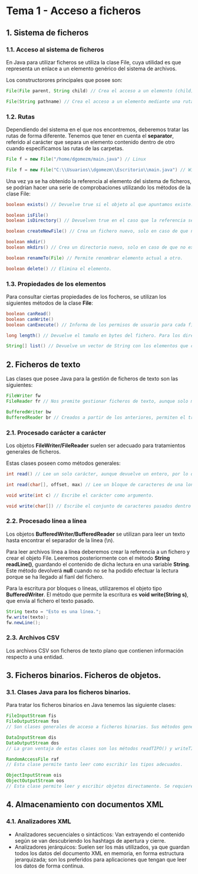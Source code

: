 # Tema 1 - Acceso a ficheros
## 1. Sistema de ficheros
### 1.1. Acceso al sistema de ficheros
En Java para utilizar ficheros se utiliza la clase File, cuya utilidad es que representa un enlace a un elemento genérico del sistema de archivos.

Los constructorores principales que posee son:
```java
File(File parent, String child) // Crea el acceso a un elemento (child) a partir de un objeto File existente (parent), que representa a un directorio.

File(String pathname) // Crea el acceso a un elemento mediante una ruta absoluta, o bien un elemento dentro de la ruta de ejecución.
```

### 1.2. Rutas
Dependiendo del sistema en el que nos encontremos, deberemos tratar las rutas de forma diferente. Tenemos que tener en cuenta el **separator**, referido al carácter que separa un elemento contenido dentro de otro cuando especificamos las rutas de las carpetas.

```java
File f = new File("/home/dgomezm/main.java") // Linux

File f = new File("C:\\Usuarios\\dgomezm\\Escritorio\\main.java") // Windows
```

Una vez ya se ha obtenido la referencia al elemento del sistema de ficheros, se podrían hacer una serie de comprobaciones utilizando los métodos de la clase File:

```java
boolean exists() // Devuelve true si el objeto al que apuntamos existe.

boolean isFile()
boolean isDirectory() // Devuelven true en el caso que la referencia sea un fichero o un directorio, respectivamente.

boolean createNewFile() // Crea un fichero nuevo, solo en caso de que no exista.

boolean mkdir()
boolean mkdirs() // Crea un directorio nuevo, solo en caso de que no exista. Mediante mkdirs() crearemos también los directorios padre del actual, en caso de que no existan.

boolean renameTo(File) // Permite renombrar elemento actual a otro.

boolean delete() // Elimina el elemento.
```

### 1.3. Propiedades de los elementos

Para consultar ciertas propiedades de los focheros, se utilizan los siguientes métodos de la clase **File**:

```java
boolean canRead()
boolean canWrite()
boolean canExecute() // Informa de los permisos de usuario para cada fichero.

long length() // Devuelve el tamaño en bytes del fichero. Para los directorios, esta información no es representativa.

String[] list() // Devuelve un vector de String con los elementos que contiene el directorio actual.
```

## 2. Ficheros de texto

Las clases que posee Java para la gestión de ficheros de texto son las siguientes:

```java
FileWriter fw
FileReader fr // Nos premite gestionar ficheros de texto, aunque solo mediante lecturas/escrituras carácter a carácter o en bloque de longitud constante.

BufferedWriter bw
BufferedReader br // Creados a partir de los anteriores, permiten el tratamiento de los ficheros de texto más cercano al ser humano, ya que el tratamiento de sus datos puede realizarse linea a linea.
```

### 2.1. Procesado carácter a carácter
Los objetos **FileWriter/FileReader** suelen ser adecuado para tratamientos generales de ficheros.

Estas clases poseen como métodos generales:

```java
int read() // Lee un solo carácter, aunque devuelve un entero, por lo que habría que hacer un casting a char. 

int read(char[], offset, max) // Lee un bloque de caracteres de una longitud máxima determinada.

void write(int c) // Escribe el carácter como argumento.

void write(char[]) // Escribe el conjunto de caracteres pasados dentro del vector.

```

### 2.2. Procesado línea a línea
Los objetos **BufferedWriter/BufferedReader** se utilizan para leer un texto hasta encontrar el separador de la linea (\n).

Para leer archivos línea a línea deberemos crear la referencia a un fichero y crear el objeto File. Leeremos posteriormente con el método **String readLine()**, guardando el contenido de dicha lectura en una variable **String**. Este método devolverá **null** cuando no se ha podido efectuar la lectura porque se ha llegado al fianl del fichero.

Para la escritura por bloques o líneas, utilizaremos el objeto tipo **BufferedWriter**. El método que permite la escritura es **void write(String s)**, que envía al fichero el texto pasado.

```java
String texto = "Esto es una línea.";
fw.write(texto);
fw.newLine();
```

### 2.3. Archivos CSV

Los archivos CSV son ficheros de texto plano que contienen información respecto a una entidad.

## 3. Ficheros binarios. Ficheros de objetos.

### 3.1. Clases Java para los ficheros binarios.
Para tratar los ficheros binarios en Java tenemos las siguiente clases:

```java
FileInputStream fis
FileOutputStream fos
// Son clases generales de acceso a ficheros binarios. Sus métodos genéricos read() y write() permiten leer o escibir bytes adhoc.

DataInputStream dis
DataOutputStream dos
// La gran ventaja de estas clases son los métodos readTIPO() y writeTIPO(). Ejemplos, readInt(), writeInt(), readUTF() o writeUTF().

RandomAccessFile raf
// Esta clase permite tanto leer como escribir los tipos adecuados.

ObjectInputStream ois
ObjectOutputStream oos
// Esta clase permite leer y escribir objetos directamente. Se requiere que los objetos tengan implementado la interfaz Serializable.

```

## 4. Almacenamiento con documentos XML
### 4.1. Analizadores XML
- Analizadores secuenciales o sintácticos: Van extrayendo el contenido según se van descubriendo los hashtags de apertura y cierre.
- Analizadores jerárquicos: Suelen ser los más utilizados, ya que guardan todos los datos del documento XML en memoria, en forma estructura jerarquizada; son los preferidos para aplicaciones que tengan que leer los datos de forma continua.